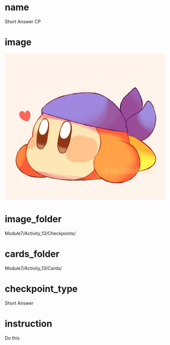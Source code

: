 # name
Short Answer CP    

# image
<img src="images/bandanna.jpg">

# image_folder
Module7/Activity_13/Checkpoints/

# cards_folder
Module7/Activity_13/Cards/

# checkpoint_type
Short Answer

# instruction
Do this      
